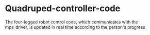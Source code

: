 # Quadruped-controller-code
The four-legged robot control code, which communicates with the mps_driver, is updated in real time according to the person's progress
